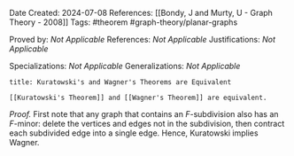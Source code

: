Date Created: 2024-07-08
References: [[Bondy, J and Murty, U - Graph Theory - 2008]]
Tags: #theorem #graph-theory/planar-graphs 

Proved by: <i>Not Applicable</i>
References: <i>Not Applicable</i>
Justifications: <i>Not Applicable</i>

Specializations: <i>Not Applicable</i>
Generalizations: <i>Not Applicable</i>

```ad-theorem
title: Kuratowski's and Wagner's Theorems are Equivalent

[[Kuratowski's Theorem]] and [[Wagner's Theorem]] are equivalent.

```

<i>Proof.</i> First note that any graph that contains an $F$-subdivision also has an $F$-minor: delete the vertices and edges not in the subdivision, then contract each subdivided edge into a single edge. Hence, Kuratowski implies Wagner.

